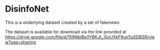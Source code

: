 # DisinfoNet
This is a underlying dataset created by a set of fakenews

The dataset is available for download via the link provided at https://drive.google.com/file/d/159NbiBs0YBKJt_j5oUXkF9uir5sSDBSR/view?usp=sharing
